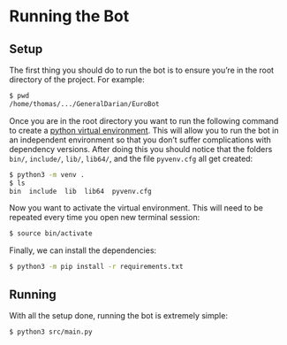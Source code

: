 # Running the Bot

## Setup

The first thing you should do to run the bot is to ensure you’re in the root
directory of the project.  For example:

```sh
$ pwd
/home/thomas/.../GeneralDarian/EuroBot
```

Once you are in the root directory you want to run the following command to
create a [python virtual environment][1].  This will allow you to run the bot in
an independent environment so that you don’t suffer complications with
dependency versions.  After doing this you should notice that the folders
`bin/`, `include/`, `lib/`, `lib64/`, and the file `pyvenv.cfg` all get created:

```sh
$ python3 -m venv .
$ ls
bin  include  lib  lib64  pyvenv.cfg
```

Now you want to activate the virtual environment.  This will need to be repeated
every time you open new terminal session:

```sh
$ source bin/activate
```

Finally, we can install the dependencies:

```sh
$ python3 -m pip install -r requirements.txt
```

[1]: https://docs.python.org/3/library/venv.html

## Running

With all the setup done, running the bot is extremely simple:

```sh
$ python3 src/main.py
```
